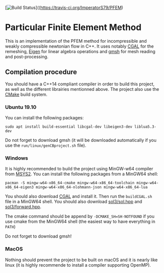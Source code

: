 [![Build Status](https://travis-ci.org/ImperatorS79/PFEM.svg?branch=master)]((https://travis-ci.org/ImperatorS79/PFEM) 

# Particular Finite Element Method
This is an implementation of the PFEM method for incompressible and weakly compressible newtonian flow in C++. It uses notably [CGAL](https://www.cgal.org/) for the remeshing, [Eigen](https://eigen.tuxfamily.org/index.php?title=Main_Page) for linear algebra operations and [gmsh](https://www.gmsh.info/) for mesh reading and post-processing.

## Compilation procedure
You should have a C++14 compliant compiler in order to build this project, as well as the different librairies mentionned above. The project also use the [CMake](https://cmake.org/) build system.

### Ubuntu 19.10
You can install the following packages:
```
sudo apt install build-essential libcgal-dev libeigen3-dev liblua5.3-dev
```

Do not forget to download gmsh (it will be downloaded automatically if you use the `run/linux/genCBproject.sh` file). 

### Windows
It is highly recommended to build the project using MinGW-w64 compiler from [MSYS2](https://www.msys2.org/). You can install the following packages from a MinGW64 shell:

```
pacman -S mingw-w64-x86_64-cmake mingw-w64-x86_64-toolchain mingw-w64-x86_64-eigen3 mingw-w64-x86_64-nlohmann-json mingw-w64-x86_64-lua
```

You should also download [CGAL](https://github.com/CGAL/cgal/releases/download/releases%2FCGAL-5.0.2/CGAL-5.0.2-Setup.exe) and install it. Then run the `buildCGAL.sh` file in a MinGW64 shell.
You should also download [sol3/sol.hpp](https://github.com/ThePhD/sol2/releases/download/v3.0.3/sol.hpp) and [sol3/forward.hpp](https://github.com/ThePhD/sol2/releases/download/v3.0.3/forward.hpp).

The cmake command should be append by `-DCMAKE_SH=SH-NOTFOUND` if you use cmake from the MinGW64 shell (the easiest way to have everything in `PATH`)

Do not forget to download gmsh!

### MacOS
Nothing should prevent the project to be built on macOS and it is nearly like linux (it is highly recommende to install a compiler supporting OpenMP).
